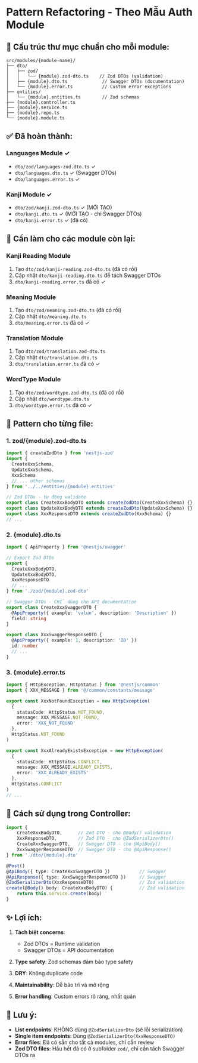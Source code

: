 # Pattern Refactoring - Theo Mẫu Auth Module

## 📁 Cấu trúc thư mục chuẩn cho mỗi module:

```
src/modules/{module-name}/
├── dto/
│   ├── zod/
│   │   └── {module}.zod-dto.ts    // Zod DTOs (validation)
│   ├── {module}.dto.ts             // Swagger DTOs (documentation)
│   └── {module}.error.ts           // Custom error exceptions
├── entities/
│   └── {module}.entities.ts        // Zod schemas
├── {module}.controller.ts
├── {module}.service.ts
├── {module}.repo.ts
└── {module}.module.ts
```

## ✅ Đã hoàn thành:

### **Languages Module** ✓

- `dto/zod/languages-zod.dto.ts` ✓
- `dto/languages.dto.ts` ✓ (Swagger DTOs)
- `dto/languages.error.ts` ✓

### **Kanji Module** ✓

- `dto/zod/kanji.zod-dto.ts` ✓ (MỚI TẠO)
- `dto/kanji.dto.ts` ✓ (MỚI TẠO - chỉ Swagger DTOs)
- `dto/kanji.error.ts` ✓ (đã có)

## 📝 Cần làm cho các module còn lại:

### **Kanji Reading Module**

1. Tạo `dto/zod/kanji-reading.zod-dto.ts` (đã có rồi)
2. Cập nhật `dto/kanji-reading.dto.ts` để tách Swagger DTOs
3. `dto/kanji-reading.error.ts` đã có ✓

### **Meaning Module**

1. Tạo `dto/zod/meaning.zod-dto.ts` (đã có rồi)
2. Cập nhật `dto/meaning.dto.ts`
3. `dto/meaning.error.ts` đã có ✓

### **Translation Module**

1. Tạo `dto/zod/translation.zod-dto.ts`
2. Cập nhật `dto/translation.dto.ts`
3. `dto/translation.error.ts` đã có ✓

### **WordType Module**

1. Tạo `dto/zod/wordtype.zod-dto.ts` (đã có rồi)
2. Cập nhật `dto/wordtype.dto.ts`
3. `dto/wordtype.error.ts` đã có ✓

## 🎯 Pattern cho từng file:

### **1. zod/{module}.zod-dto.ts**

```typescript
import { createZodDto } from 'nestjs-zod'
import {
  CreateXxxSchema,
  UpdateXxxSchema,
  XxxSchema
  // ... other schemas
} from '../../entities/{module}.entities'

// Zod DTOs - tự động validate
export class CreateXxxBodyDTO extends createZodDto(CreateXxxSchema) {}
export class UpdateXxxBodyDTO extends createZodDto(UpdateXxxSchema) {}
export class XxxResponseDTO extends createZodDto(XxxSchema) {}
// ...
```

### **2. {module}.dto.ts**

```typescript
import { ApiProperty } from '@nestjs/swagger'

// Export Zod DTOs
export {
  CreateXxxBodyDTO,
  UpdateXxxBodyDTO,
  XxxResponseDTO
  // ...
} from './zod/{module}.zod-dto'

// Swagger DTOs - CHỈ dùng cho API documentation
export class CreateXxxSwaggerDTO {
  @ApiProperty({ example: 'value', description: 'Description' })
  field: string
}

export class XxxSwaggerResponseDTO {
  @ApiProperty({ example: 1, description: 'ID' })
  id: number
  // ...
}
```

### **3. {module}.error.ts**

```typescript
import { HttpException, HttpStatus } from '@nestjs/common'
import { XXX_MESSAGE } from '@/common/constants/message'

export const XxxNotFoundException = new HttpException(
  {
    statusCode: HttpStatus.NOT_FOUND,
    message: XXX_MESSAGE.NOT_FOUND,
    error: 'XXX_NOT_FOUND'
  },
  HttpStatus.NOT_FOUND
)

export const XxxAlreadyExistsException = new HttpException(
  {
    statusCode: HttpStatus.CONFLICT,
    message: XXX_MESSAGE.ALREADY_EXISTS,
    error: 'XXX_ALREADY_EXISTS'
  },
  HttpStatus.CONFLICT
)
// ...
```

## 🔧 Cách sử dụng trong Controller:

```typescript
import {
    CreateXxxBodyDTO,      // Zod DTO - cho @Body() validation
    XxxResponseDTO,        // Zod DTO - cho @ZodSerializerDto()
    CreateXxxSwaggerDTO,   // Swagger DTO - cho @ApiBody()
    XxxSwaggerResponseDTO  // Swagger DTO - cho @ApiResponse()
} from './dto/{module}.dto'

@Post()
@ApiBody({ type: CreateXxxSwaggerDTO })           // Swagger
@ApiResponse({ type: XxxSwaggerResponseDTO })     // Swagger
@ZodSerializerDto(XxxResponseDTO)                 // Zod validation
create(@Body() body: CreateXxxBodyDTO) {          // Zod validation
    return this.service.create(body)
}
```

## ✨ Lợi ích:

1. **Tách biệt concerns**:

   - Zod DTOs = Runtime validation
   - Swagger DTOs = API documentation

2. **Type safety**: Zod schemas đảm bảo type safety

3. **DRY**: Không duplicate code

4. **Maintainability**: Dễ bảo trì và mở rộng

5. **Error handling**: Custom errors rõ ràng, nhất quán

## 📌 Lưu ý:

- **List endpoints**: KHÔNG dùng `@ZodSerializerDto` (sẽ lỗi serialization)
- **Single item endpoints**: Dùng `@ZodSerializerDto(XxxResponseDTO)`
- **Error files**: Đã có sẵn cho tất cả modules, chỉ cần review
- **Zod DTO files**: Hầu hết đã có ở subfolder `zod/`, chỉ cần tách Swagger DTOs ra

